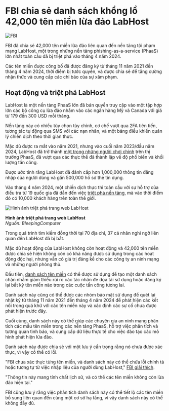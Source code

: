 # FBI chia sẻ danh sách khổng lồ 42,000 tên miền lừa đảo LabHost

![FBI](https://www.bleepstatic.com/content/hl-images/2024/04/25/FBI.jpg)

FBI đã chia sẻ 42,000 tên miền lừa đảo liên quan đến nền tảng tội phạm mạng LabHost, một trong những nền tảng phishing-as-a-service (PhaaS) lớn nhất toàn cầu đã bị triệt phá vào tháng 4 năm 2024.

Các tên miền được công bố đã được đăng ký từ tháng 11 năm 2021 đến tháng 4 năm 2024, thời điểm bị tước quyền, và được chia sẻ để tăng cường nhận thức và cung cấp các chỉ báo của sự xâm phạm.

## Hoạt động và triệt phá LabHost

LabHost là một nền tảng PhaaS lớn đã bán quyền truy cập vào một tập hợp lớn các bộ công cụ lừa đảo nhắm vào các ngân hàng Mỹ và Canada với giá từ 179 đến 300 USD mỗi tháng.

Nền tảng này có nhiều tùy chọn tùy chỉnh, cơ chế vượt qua 2FA tiên tiến, tương tác tự động qua SMS với các nạn nhân, và một bảng điều khiển quản lý chiến dịch theo thời gian thực.

Mặc dù được ra mắt vào năm 2021, nhưng vào cuối năm 2023/đầu năm 2024, LabHost đã trở thành [một trong những người chơi chính](https://www.bleepingcomputer.com/news/security/labhost-cybercrime-service-lets-anyone-phish-canadian-bank-users/) trên thị trường PhaaS, đã vượt qua các thực thể đã thành lập về độ phổ biến và khối lượng tấn công.

Được ước tính rằng LabHost đã đánh cắp hơn 1,000,000 thông tin đăng nhập của người dùng và gần 500,000 hồ sơ thẻ tín dụng.

Vào tháng 4 năm 2024, một chiến dịch thực thi toàn cầu với sự hỗ trợ của điều tra từ 19 quốc gia đã dẫn đến việc [triệt phá nền tảng](https://www.bleepingcomputer.com/news/security/labhost-phishing-service-with-40-000-domains-disrupted-37-arrested/), mà vào thời điểm đó có 10,000 khách hàng trên toàn thế giới.

![Hình ảnh triệt phá trang web LabHost](https://www.bleepstatic.com/images/news/u/1220909/2024/Police/labhost-banner.jpg)

**Hình ảnh triệt phá trang web LabHost**  
_Nguồn: BleepingComputer_

Trong quá trình tìm kiếm đồng thời tại 70 địa chỉ, 37 cá nhân nghi ngờ liên quan đến LabHost đã bị bắt.

Mặc dù hoạt động của LabHost không còn hoạt động và 42,000 tên miền được chia sẻ hiện không còn có khả năng được sử dụng trong các hoạt động độc hại, nhưng vẫn có giá trị đáng kể cho các công ty an ninh mạng và những người phòng thủ.

Đầu tiên, [danh sách tên miền](https://www.ic3.gov/CSA/2025/LabHost%5FDomains.csv) có thể được sử dụng để tạo một danh sách chặn nhằm giảm thiểu rủi ro các tác nhân đe dọa tái sử dụng hoặc đăng ký lại bất kỳ tên miền nào trong các cuộc tấn công tương lai.

Danh sách này cũng có thể được các nhóm bảo mật sử dụng để quét lại nhật ký từ tháng 11 năm 2021 đến tháng 4 năm 2024 để phát hiện các kết nối trong quá khứ với các tên miền này và xác định các sự cố chưa được phát hiện trước đây.

Cuối cùng, danh sách này có thể giúp các chuyên gia an ninh mạng phân tích các mẫu tên miền trong các nền tảng PhaaS, hỗ trợ việc phân tích và tương quan tình báo, và cung cấp dữ liệu thực tế cho việc đào tạo các mô hình phát hiện lừa đảo.

Danh sách này được chia sẻ với một lưu ý cẩn trọng rằng nó chưa được xác thực, vì vậy có thể có lỗi.

"FBI chưa xác thực từng tên miền, và danh sách này có thể chứa lỗi chính tả hoặc tương tự từ việc nhập liệu của người dùng LabHost," [FBI giải thích](https://www.ic3.gov/CSA/2025/250429.pdf).

"Thông tin này mang tính chất lịch sử, và có thể các tên miền không còn lừa đảo hiện tại."

FBI cũng lưu ý rằng việc phân tích danh sách này có thể tiết lộ các tên miền bổ sung liên quan đến cùng một cơ sở hạ tầng, vì vậy danh sách này có thể không đầy đủ.